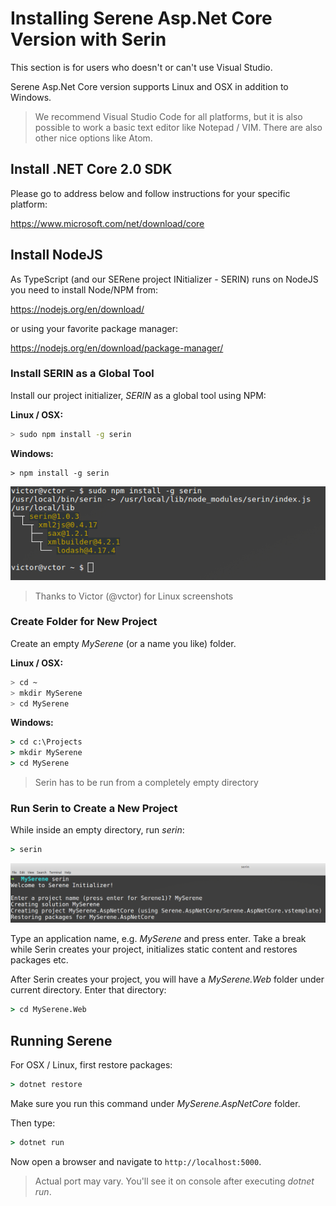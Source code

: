 # Installing Serene Asp.Net Core Version with Serin

This section is for users who doesn't or can't use Visual Studio. 

Serene Asp.Net Core version supports Linux and OSX in addition to Windows.

> We recommend Visual Studio Code for all platforms, but it is also possible to work a basic text editor like Notepad / VIM. There are also other nice options like Atom.

## Install .NET Core 2.0 SDK 

Please go to address below and follow instructions for your specific platform:

https://www.microsoft.com/net/download/core

## Install NodeJS

As TypeScript (and our SERene project INitializer - SERIN) runs on NodeJS you need to install Node/NPM from:

https://nodejs.org/en/download/

or using your favorite package manager:

https://nodejs.org/en/download/package-manager/

### Install SERIN as a Global Tool

Install our project initializer, *SERIN* as a global tool using NPM:

**Linux / OSX:**

```sh
> sudo npm install -g serin
```

**Windows:**
```
> npm install -g serin
```

![NPM Install Serin](img/linux-npm-install-serin.png)

> Thanks to Victor (@vctor) for Linux screenshots

### Create Folder for New Project

Create an empty *MySerene* (or a name you like) folder.

**Linux / OSX:**

```sh
> cd ~
> mkdir MySerene
> cd MySerene
```

**Windows:**

```cmd
> cd c:\Projects
> mkdir MySerene
> cd MySerene
```

> Serin has to be run from a completely empty directory

### Run Serin to Create a New Project

While inside an empty directory, run *serin*:

```cmd
> serin
```

![Windows Serin MyApp](img/linux-serin-myserene.png)

Type an application name, e.g. *MySerene* and press enter. Take a break while Serin creates 
your project, initializes static content and restores packages etc.

After Serin creates your project, you will have a *MySerene.Web* folder under current directory. 
Enter that directory:

```cmd
> cd MySerene.Web
```

## Running Serene

For OSX / Linux, first restore packages:

```cmd
> dotnet restore
```

Make sure you run this command under *MySerene.AspNetCore* folder.

Then type:

```cmd
> dotnet run
```

Now open a browser and navigate to `http://localhost:5000`.

> Actual port may vary. You'll see it on console after executing *dotnet run*.
